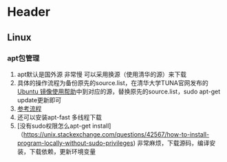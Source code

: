 <!-- TITLE: Config Page -->
<!-- SUBTITLE: 各种关于安装 在新的机器上配置自己原先的开发环境的东西 -->

# Header

## Linux
### apt包管理
1. apt默认是国外源 非常慢 可以采用换源（使用清华的源）来下载
2. 具体的操作流程为备份原先的source.list，在清华大学TUNA官网发布的[Ubuntu 镜像使用帮助](https://mirrors.tuna.tsinghua.edu.cn/help/ubuntu/)中到对应的源，替换原先的source.list，sudo apt-get update更新即可
3. [参考流程](https://segmentfault.com/a/1190000012572571)
4. 还可以安装apt-fast 多线程下载
5. [没有sudo权限怎么apt-get install]（https://unix.stackexchange.com/questions/42567/how-to-install-program-locally-without-sudo-privileges) 非常麻烦，下载源码，编译安装，下载依赖，更新环境变量